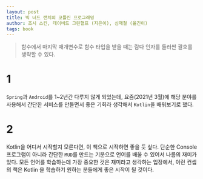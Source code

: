 ```yaml
---
layout: post
title: 빅 너드 랜치의 코틀린 프로그래밍
author: 조시 스킨, 데이비드 그린핼프 (지은이), 심재철 (옮긴이)
tags: book
---
```


> 함수에서 마지막 매개변수로 함수 타입을 받을 때는 람다 인자를 둘러싼 괄호를 생략할 수 있다.

# 1

`Spring`과 `Android`를 1~2년간 다루지 않게 되었는데, 요즘(2021년 3월)에 해당 분야를 사용해서 간단한 서비스를 만들면서 좋은 기회라 생각해서 `Kotlin`을 배워보기로 했다.

# 2

Kotlin을 어디서 시작할지 모른다면, 이 책으로 시작하면 좋을 듯 싶다. 단순한 Console 프로그램이 아니라 간단한 `MUD`를 만드는 기분으로 언어를 배울 수 있어서 나름의 재미가 있다. 모든 언어를 학습하는데 가장 중요한 것은 재미라고 생각하는 입장에서, 이런 컨셉의 책은 Kotlin 을 학습하기 원하는 분들에게 좋은 시작이 될 것이다.
